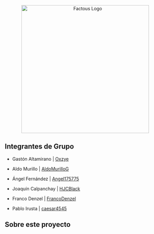 <p  align="center"><a  href="https://github.com/Oxzye/ClubDeportivo"  target="_blank"><img  src="https://i.ibb.co/VTydWyF/logo3.png"  width="400"  alt="Factous Logo"></a></p>

  



  

## Integrantes de Grupo

  
-  Gastón Altamirano | [Oxzye](https://github.com/Oxzye)

-  Aldo Murillo | [AldoMurilloG](https://github.com/AldoMurilloG)

- Ángel Fernández | [Angel175775](https://github.com/Angel175775)

- Joaquín Calpanchay | [HJCBlack](https://github.com/HJCBlack)

- Franco Denzel | [FrancoDenzel](https://github.com/)

-  Pablo Irusta | [caesar4545](https://github.com/caesar4545)
 

## Sobre este proyecto

  
